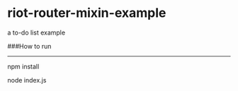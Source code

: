 # riot-router-mixin-example

a to-do list example

###How to run

---

  npm install
  
  node index.js
